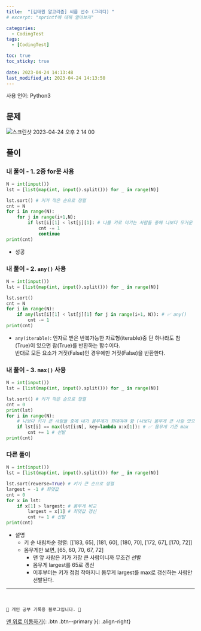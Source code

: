 ```yaml
---
title:  "[김태원 알고리즘] 씨름 선수 (그리디) "
# excerpt: "sprintf에 대해 알아보자"

categories:
  - CodingTest
tags:
  - [CodingTest]

toc: true
toc_sticky: true
 
date: 2023-04-24 14:13:48
last_modified_at: 2023-04-24 14:13:50
---
```


사용 언어: Python3

## 문제
![스크린샷 2023-04-24 오후 2 14 00](https://user-images.githubusercontent.com/59405576/233905571-8d9d4369-6318-4e92-a78a-6d26c68ef7ab.png)

## 풀이
### 내 풀이 - 1. 2중 for문 사용
```py
N = int(input())
lst = [list(map(int, input().split())) for _ in range(N)]

lst.sort() # 키가 작은 순으로 정렬
cnt = N
for i in range(N):
    for j in range(i+1,N):
        if lst[i][1] < lst[j][1]: # 나를 키로 이기는 사람들 중에 나보다 무거운 사람이 있다면 나는 탈락
            cnt -= 1
            continue
print(cnt)
```
- 성공

### 내 풀이 - 2. `any()` 사용
```py
N = int(input())
lst = [list(map(int, input().split())) for _ in range(N)]

lst.sort()
cnt = N
for i in range(N):
    if any(lst[i][1] < lst[j][1] for j in range(i+1, N)): # ✅ any()
        cnt -= 1
print(cnt)
```
- `any(iterable)`: 인자로 받은 반복가능한 자료형(iterable)중 단 하나라도 참(True)이 있으면 참(True)를 반환하는 함수이다. <br>
반대로 모든 요소가 거짓(False)인 경우에만 거짓(False)을 반환한다.

### 내 풀이 - 3. `max()` 사용
```py
N = int(input())
lst = [list(map(int, input().split())) for _ in range(N)]

lst.sort() # 키가 작은 순으로 정렬
cnt = 0
print(lst)
for i in range(N):
    # 나보다 키가 큰 사람들 중에 내가 몸무게가 최대여야 함 (나보다 몸무게 큰 사람 있으면 나는 탈락)
    if lst[i] == max(lst[i:N], key=lambda x:x[1]): # ✅ 몸무게 기준 max
        cnt += 1 # 선발
print(cnt)
```

### 다른 풀이
```py
N = int(input())
lst = [list(map(int, input().split())) for _ in range(N)]

lst.sort(reverse=True) # 키가 큰 순으로 정렬
largest = -1 # 최댓값
cnt = 0
for x in lst:
    if x[1] > largest: # 몸무게 비교
        largest = x[1] # 최댓값 갱신
        cnt += 1 # 선발
print(cnt)
```
- 설명
  - 키 순 내림차순 정렬: [[183, 65], [181, 60], [180, 70], [172, 67], [170, 72]]
  - 몸무게만 보면, [65, 60, 70, 67, 72]
    - 맨 앞 사람은 키가 가장 큰 사람이니까 무조건 선발
    - 몸무게 largest를 65로 갱신
    - 이후부터는 키가 점점 작아지니 몸무게 largest를 max로 갱신하는 사람만 선발된다.







***
<br>


    💛 개인 공부 기록용 블로그입니다. 👻

[맨 위로 이동하기](#){: .btn .btn--primary }{: .align-right}